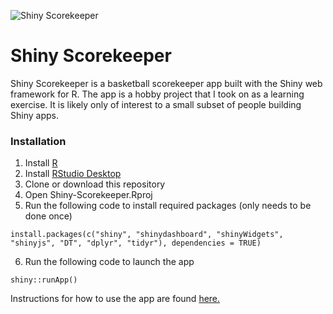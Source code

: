 ![Shiny Scorekeeper](docs/img/screenshot.png)

# Shiny Scorekeeper

Shiny Scorekeeper is a basketball scorekeeper app built with the Shiny web framework for R. The app is a hobby project that I took on as a learning exercise. It is likely only of interest to a small subset of people building Shiny apps. 

### Installation

1. Install [R](https://www.r-project.org)
2. Install [RStudio Desktop](https://www.rstudio.com/products/rstudio/download/)
3. Clone or download this repository
4. Open Shiny-Scorekeeper.Rproj
5. Run the following code to install required packages (only needs to be done once)
```
install.packages(c("shiny", "shinydashboard", "shinyWidgets", "shinyjs", "DT", "dplyr", "tidyr"), dependencies = TRUE)
```
6. Run the following code to launch the app
```
shiny::runApp()
```

Instructions for how to use the app are found [here.](https://github.com/hinkelman/Shiny-Scorekeeper/blob/master/about.md)


